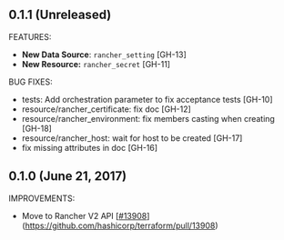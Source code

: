 ## 0.1.1 (Unreleased)

FEATURES:

* **New Data Source**: `rancher_setting` [GH-13]
* **New Resource:** `rancher_secret` [GH-11]

BUG FIXES:

* tests: Add orchestration parameter to fix acceptance tests [GH-10]
* resource/rancher_certificate: fix doc [GH-12]
* resource/rancher_environment: fix members casting when creating [GH-18]
* resource/rancher_host: wait for host to be created [GH-17]
* fix missing attributes in doc [GH-16]

## 0.1.0 (June 21, 2017)

IMPROVEMENTS:

* Move to Rancher V2 API [[#13908](https://github.com/terraform-providers/terraform-provider-rancher/issues/13908)](https://github.com/hashicorp/terraform/pull/13908)
